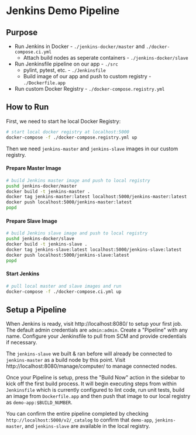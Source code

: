 # Jenkins Demo Pipeline

## Purpose

- Run Jenkins in Docker - `./jenkins-docker/master` and `./docker-compose.ci.yml`
    - Attach build nodes as seperate containers - `./jenkins-docker/slave`
- Run Jenkinsfile pipeline on our app - `./src`
    - pylint, pytest, etc. - `./Jenkinsfile`
    - Build image of our app and push to custom registry - `./Dockerfile.app`
- Run custom Docker Registry - `./docker-compose.registry.yml`

## How to Run

First, we need to start he local Docker Registry:

```bash
# start local docker registry at localhost:5000
docker-compose -f ./docker-compose.registry.yml up
```

Then we need `jenkins-master` and `jenkins-slave` images in our custom registry.

#### Prepare Master Image

```bash
# build Jenkins master image and push to local registry
pushd jenkins-docker/master
docker build -t jenkins-master .
docker tag jenkins-master:latest localhost:5000/jenkins-master:latest
docker push localhost:5000/jenkins-master:latest
popd
```

#### Prepare Slave Image

```bash
# build Jenkins slave image and push to local registry
pushd jenkins-docker/slave
docker build -t jenkins-slave .
docker tag jenkins-slave:latest localhost:5000/jenkins-slave:latest
docker push localhost:5000/jenkins-slave:latest
popd
```

#### Start Jenkins

```bash
# pull local master and slave images and run
docker-compose -f ./docker-compose.ci.yml up
```

## Setup a Pipeline

When Jenkins is ready, visit http://localhost:8080/ to setup your first job. The default admin credentials are `admin:admin`. Create a "Pipeline" with any name. Configure your Jenkinsfile to pull from SCM and provide credentials if necessary.

The `jenkins-slave` we built & ran before will already be connected to `jenkins-master`
as a build node by this point. Visit http://localhost:8080/manage/computer/ to manage
connected nodes.

Once your Pipeline is setup, press the "Build Now" action in the sidebar to kick off the
first build process. It will begin executing steps from within `Jenkinsfile` which is
currently configured to lint code, run unit tests, build an image from `Dockerfile.app`
and then push that image to our local registry as `demo-app:$BUILD_NUMBER`.

You can confirm the entire pipeline completed by checking `http://localhost:5000/v2/_catalog`
to confirm that `demo-app`, `jenkins-master`, and `jenkins-slave` are available in the
local registry.